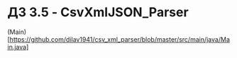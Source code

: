 # ДЗ 3.5 - CsvXmlJSON_Parser

(Main)[https://github.com/dilav1941/csv_xml_parser/blob/master/src/main/java/Main.java]
